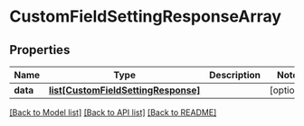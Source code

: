# CustomFieldSettingResponseArray

## Properties
Name | Type | Description | Notes
------------ | ------------- | ------------- | -------------
**data** | [**list[CustomFieldSettingResponse]**](CustomFieldSettingResponse.md) |  | [optional] 

[[Back to Model list]](../README.md#documentation-for-models) [[Back to API list]](../README.md#documentation-for-api-endpoints) [[Back to README]](../README.md)

